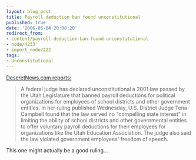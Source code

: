 ```yaml
---
layout: blog_post
title: Payroll deduction ban found unconstitutional
published: true
date: '2006-05-04 20:08:20'
redirect_from:
- content/payroll-deduction-ban-found-unconstitutional
- node/4233
- import_node/222
tags:
- Unconstitutional
---
```


[DeseretNews.com reports:](http://deseretnews.com/dn/view/0,1249,635204754,00.html)

> A federal judge has declared unconstitutional a 2001 law passed by the Utah Legislature that banned payroll deductions for political organizations for employees of school districts and other government entities. In her ruling published Wednesday, U.S. District Judge Tena Campbell found that the law served no "compelling state interest" in limiting the ability of school districts and other governmental entities to offer voluntary payroll deductions for their employees for organizations like the Utah Education Association. The judge also said the law violated government employees' freedom of speech.

This one might actually be a good ruling...
